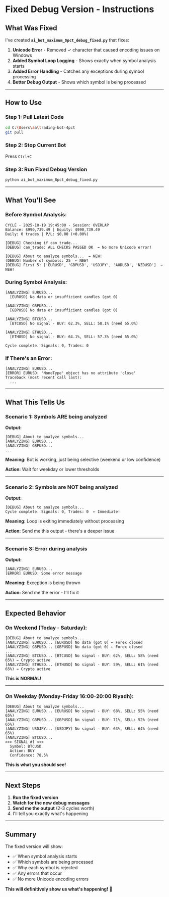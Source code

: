 # Fixed Debug Version - Instructions

## What Was Fixed

I've created **`ai_bot_maximum_8pct_debug_fixed.py`** that fixes:

1. **Unicode Error** - Removed ✓ character that caused encoding issues on Windows
2. **Added Symbol Loop Logging** - Shows exactly when symbol analysis starts
3. **Added Error Handling** - Catches any exceptions during symbol processing
4. **Better Debug Output** - Shows which symbol is being processed

---

## How to Use

### Step 1: Pull Latest Code

```bash
cd C:\Users\aa\trading-bot-4pct
git pull
```

### Step 2: Stop Current Bot

Press `Ctrl+C`

### Step 3: Run Fixed Debug Version

```bash
python ai_bot_maximum_8pct_debug_fixed.py
```

---

## What You'll See

### **Before Symbol Analysis:**

```
CYCLE - 2025-10-19 19:45:00 - Session: OVERLAP
Balance: $990,739.49 | Equity: $990,739.49
Daily: 0 trades | P/L: $0.00 (+0.00%)

[DEBUG] Checking if can trade...
[DEBUG] can_trade: ALL CHECKS PASSED OK  ← No more Unicode error!

[DEBUG] About to analyze symbols...  ← NEW!
[DEBUG] Number of symbols: 25  ← NEW!
[DEBUG] First 5: ['EURUSD', 'GBPUSD', 'USDJPY', 'AUDUSD', 'NZDUSD']  ← NEW!
```

### **During Symbol Analysis:**

```
[ANALYZING] EURUSD...
  [EURUSD] No data or insufficient candles (got 0)

[ANALYZING] GBPUSD...
  [GBPUSD] No data or insufficient candles (got 0)

[ANALYZING] BTCUSD...
  [BTCUSD] No signal - BUY: 62.3%, SELL: 58.1% (need 65.0%)

[ANALYZING] ETHUSD...
  [ETHUSD] No signal - BUY: 64.1%, SELL: 57.3% (need 65.0%)

Cycle complete. Signals: 0, Trades: 0
```

### **If There's an Error:**

```
[ANALYZING] EURUSD...
[ERROR] EURUSD: 'NoneType' object has no attribute 'close'
Traceback (most recent call last):
  ...
```

---

## What This Tells Us

### **Scenario 1: Symbols ARE being analyzed**

**Output:**
```
[DEBUG] About to analyze symbols...
[ANALYZING] EURUSD...
[ANALYZING] GBPUSD...
...
```

**Meaning:** Bot is working, just being selective (weekend or low confidence)

**Action:** Wait for weekday or lower thresholds

---

### **Scenario 2: Symbols are NOT being analyzed**

**Output:**
```
[DEBUG] About to analyze symbols...
Cycle complete. Signals: 0, Trades: 0  ← Immediate!
```

**Meaning:** Loop is exiting immediately without processing

**Action:** Send me this output - there's a deeper issue

---

### **Scenario 3: Error during analysis**

**Output:**
```
[ANALYZING] EURUSD...
[ERROR] EURUSD: Some error message
```

**Meaning:** Exception is being thrown

**Action:** Send me the error - I'll fix it

---

## Expected Behavior

### **On Weekend (Today - Saturday):**

```
[DEBUG] About to analyze symbols...
[ANALYZING] EURUSD... [EURUSD] No data (got 0) ← Forex closed
[ANALYZING] GBPUSD... [GBPUSD] No data (got 0) ← Forex closed
...
[ANALYZING] BTCUSD... [BTCUSD] No signal - BUY: 62%, SELL: 58% (need 65%) ← Crypto active
[ANALYZING] ETHUSD... [ETHUSD] No signal - BUY: 59%, SELL: 61% (need 65%) ← Crypto active
```

**This is NORMAL!**

---

### **On Weekday (Monday-Friday 16:00-20:00 Riyadh):**

```
[DEBUG] About to analyze symbols...
[ANALYZING] EURUSD... [EURUSD] No signal - BUY: 68%, SELL: 55% (need 65%)
[ANALYZING] GBPUSD... [GBPUSD] No signal - BUY: 71%, SELL: 52% (need 65%)
[ANALYZING] USDJPY... [USDJPY] No signal - BUY: 63%, SELL: 64% (need 65%)
[ANALYZING] BTCUSD...
>>> SIGNAL #1 <<<
  Symbol: BTCUSD
  Action: BUY
  Confidence: 78.5%
```

**This is what you should see!**

---

## Next Steps

1. **Run the fixed version**
2. **Watch for the new debug messages**
3. **Send me the output** (2-3 cycles worth)
4. I'll tell you exactly what's happening

---

## Summary

The fixed version will show:
- ✅ When symbol analysis starts
- ✅ Which symbols are being processed
- ✅ Why each symbol is rejected
- ✅ Any errors that occur
- ✅ No more Unicode encoding errors

**This will definitively show us what's happening!** 🚀
